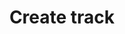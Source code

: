 ---
title: Create track
position_number: 13
type: post
description: /v1/future-u/trade/entrust/create-track
remark: Content-Type = application/x-www-form-urlencoded
parameters:
    -
        name: callback
        type: string
        mandatory: true
        default: N/A
        description: Callback range configuration
        ranges: FIXED;PROPORTION
    -
        name: callbackVal
        type: number
        mandatory: true
        default: N/A
        description: Callback value
        ranges: Greater than 0
    -
        name: orderSide
        type: string
        mandatory: true
        default: N/A
        description: Order side
        ranges: BUY;SELL
    -
        name: origQty
        type: number
        mandatory: true
        default: N/A
        description: Original quantity(count)
        ranges:
    -
        name: positionSide
        type: string
        mandatory: true
        default: N/A
        description: Position side:LONG;SHORT
        ranges: BOTH;LONG;SHORT
    -
        name: positionType
        type: string
        mandatory: true
        default: N/A
        description: Position type
        ranges: CROSSED;ISOLATED
    - 
        name: symbol
        type: string
        mandatory: true
        default: N/A
        description: Trading pair
        ranges: 
    -
        name: triggerPriceType
        type: string
        mandatory: true
        default: N/A
        description: Trigger price type:INDEX_PRICE(Index price)；MARK_PRICE(Mark price)；LATEST_PRICE(latest price)
        ranges: INDEX_PRICE;MARK_PRICE;LATEST_PRICE
    -
        name: activationPrice
        type: number
        mandatory: false
        default: N/A
        description: Activation price
        ranges:
    -
        name: clientMedia
        type: string
        mandatory: false
        default: N/A
        description: Client media
        ranges:
    -
        name: clientMediaChannel
        type: string
        mandatory: false
        default: N/A
        description: Client media channel
        ranges:
    -
        name: clientOrderId
        type: string
        mandatory: false
        default: N/A
        description: client order id
        ranges:
    -
        name: expireTime
        type: integer
        mandatory: false
        default: N/A
        description: expire time
        ranges:
content_markdown: |-

                 #### **Limit Flow Rules**

                 200/s/apikey
left_code_blocks:
    -
        code_block: 
        title: Java
        language: java
right_code_blocks:
    - code_block: |-
        {
          "msgInfo": {
            "code": "",
            "msg": ""
          },
          "msg": "",
          "data": {},
          "code": 200
        }
      title: Response
      language: json
---